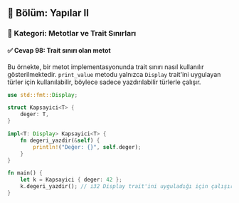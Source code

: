 ## 📘 Bölüm: Yapılar II  
### 🔹 Kategori: Metotlar ve Trait Sınırları  
#### ✅ Cevap 98: Trait sınırı olan metot

Bu örnekte, bir metot implementasyonunda trait sınırı nasıl kullanılır gösterilmektedir. `print_value` metodu yalnızca `Display` trait'ini uygulayan türler için kullanılabilir, böylece sadece yazdırılabilir türlerle çalışır.

```rust
use std::fmt::Display;

struct Kapsayici<T> {
    deger: T,
}

impl<T: Display> Kapsayici<T> {
    fn degeri_yazdir(&self) {
        println!("Değer: {}", self.deger);
    }
}

fn main() {
    let k = Kapsayici { deger: 42 };
    k.degeri_yazdir(); // i32 Display trait'ini uyguladığı için çalışır
}
```
